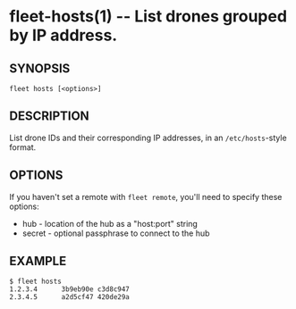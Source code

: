 fleet-hosts(1) -- List drones grouped by IP address.
====================================================

## SYNOPSIS

    fleet hosts [<options>]

## DESCRIPTION

List drone IDs and their corresponding IP addresses, in an
`/etc/hosts`-style format.

## OPTIONS

If you haven't set a remote with `fleet remote`, you'll need to specify these
options:

* hub - location of the hub as a "host:port" string
* secret - optional passphrase to connect to the hub

## EXAMPLE

    $ fleet hosts
    1.2.3.4      3b9eb90e c3d8c947
    2.3.4.5      a2d5cf47 420de29a
